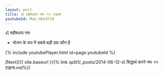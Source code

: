 ```yaml
---
layout: post
title: ॐ महौषधाय नमः ११ टाइम्स
youtubeId: MuG_Hk63F10
---
```

 
 
 ॐ महौषधाय नमः  
 
 -  भोजन के रूप में सबसे बड़ी दवा कौन है 
 
  
 
  
 
 
 
 
 
 


{% include youtubePlayer.html id=page.youtubeId %}
 
[Next]({{ site.baseurl }}{% link  split1/_posts/2014-06-12-ॐ सिद्धार्थ करने नमः ११ टाइम्स.md%})
 
